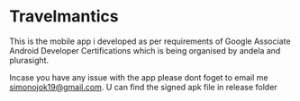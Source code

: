 # Travelmantics
This is the mobile app i developed as per requirements of Google Associate Android Developer Certifications which is being organised by andela and plurasight.

Incase you have any issue with the app please dont foget to email me simonojok19@gmail.com. U can find the signed apk file in release folder

